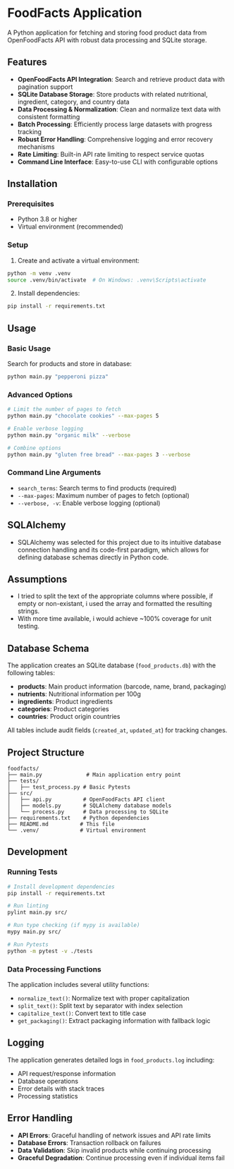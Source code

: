 # FoodFacts Application

A Python application for fetching and storing food product data from OpenFoodFacts API with robust data processing and SQLite storage.

## Features

- **OpenFoodFacts API Integration**: Search and retrieve product data with pagination support
- **SQLite Database Storage**: Store products with related nutritional, ingredient, category, and country data
- **Data Processing & Normalization**: Clean and normalize text data with consistent formatting
- **Batch Processing**: Efficiently process large datasets with progress tracking
- **Robust Error Handling**: Comprehensive logging and error recovery mechanisms
- **Rate Limiting**: Built-in API rate limiting to respect service quotas
- **Command Line Interface**: Easy-to-use CLI with configurable options

## Installation

### Prerequisites

- Python 3.8 or higher
- Virtual environment (recommended)

### Setup


1. Create and activate a virtual environment:
```bash
python -m venv .venv
source .venv/bin/activate  # On Windows: .venv\Scripts\activate
```

2. Install dependencies:
```bash
pip install -r requirements.txt
```

## Usage

### Basic Usage

Search for products and store in database:
```bash
python main.py "pepperoni pizza"
```

### Advanced Options

```bash
# Limit the number of pages to fetch
python main.py "chocolate cookies" --max-pages 5

# Enable verbose logging
python main.py "organic milk" --verbose

# Combine options
python main.py "gluten free bread" --max-pages 3 --verbose
```

### Command Line Arguments

- `search_terms`: Search terms to find products (required)
- `--max-pages`: Maximum number of pages to fetch (optional)
- `--verbose, -v`: Enable verbose logging (optional)

## SQLAlchemy
- SQLAlchemy was selected for this project due to its intuitive database connection handling and its code-first paradigm, which allows for defining database schemas directly in Python code.

## Assumptions
- I tried to split the text of the appropriate columns where possible, if empty or non-existant, i used the array and formatted the resulting strings.
- With more time available, i would achieve ~100% coverage for unit testing.

## Database Schema

The application creates an SQLite database (`food_products.db`) with the following tables:

- **products**: Main product information (barcode, name, brand, packaging)
- **nutrients**: Nutritional information per 100g
- **ingredients**: Product ingredients
- **categories**: Product categories
- **countries**: Product origin countries

All tables include audit fields (`created_at`, `updated_at`) for tracking changes.

## Project Structure

```
foodfacts/
├── main.py              # Main application entry point
├── tests/
│   ├── test_process.py # Basic Pytests
├── src/
│   ├── api.py          # OpenFoodFacts API client
│   ├── models.py       # SQLAlchemy database models  
│   └── process.py      # Data processing to SQLite
├── requirements.txt    # Python dependencies
├── README.md          # This file
└── .venv/             # Virtual environment
```

## Development

### Running Tests

```bash
# Install development dependencies
pip install -r requirements.txt

# Run linting
pylint main.py src/

# Run type checking (if mypy is available)
mypy main.py src/

# Run Pytests
python -m pytest -v ./tests
```

### Data Processing Functions

The application includes several utility functions:

- `normalize_text()`: Normalize text with proper capitalization
- `split_text()`: Split text by separator with index selection
- `capitalize_text()`: Convert text to title case
- `get_packaging()`: Extract packaging information with fallback logic

## Logging

The application generates detailed logs in `food_products.log` including:
- API request/response information
- Database operations
- Error details with stack traces
- Processing statistics

## Error Handling

- **API Errors**: Graceful handling of network issues and API rate limits
- **Database Errors**: Transaction rollback on failures
- **Data Validation**: Skip invalid products while continuing processing
- **Graceful Degradation**: Continue processing even if individual items fail


